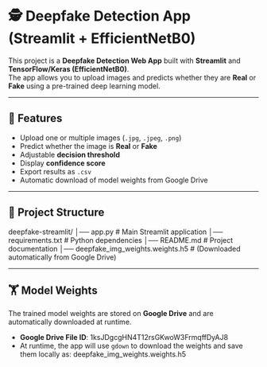 # 🕵️ Deepfake Detection App (Streamlit + EfficientNetB0)

This project is a **Deepfake Detection Web App** built with **Streamlit** and **TensorFlow/Keras (EfficientNetB0)**.  
The app allows you to upload images and predicts whether they are **Real** or **Fake** using a pre-trained deep learning model.  

---

## 🚀 Features
- Upload one or multiple images (`.jpg`, `.jpeg`, `.png`)
- Predict whether the image is **Real** or **Fake**
- Adjustable **decision threshold**
- Display **confidence score**
- Export results as `.csv`
- Automatic download of model weights from Google Drive

---

## 📂 Project Structure
deepfake-streamlit/
│── app.py                        # Main Streamlit application
│── requirements.txt              # Python dependencies
│── README.md                     # Project documentation
│── deepfake_img_weights.weights.h5   # (Downloaded automatically from Google Drive)

---

## 🏋️ Model Weights

The trained model weights are stored on **Google Drive** and are automatically downloaded at runtime.  

- **Google Drive File ID**:  1ksJDgcgHN4T12rsGKwoW3FrmqffDyAJ8 
- At runtime, the app will use `gdown` to download the weights and save them locally as:  deepfake_img_weights.weights.h5

  

